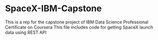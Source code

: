 # SpaceX-IBM-Capstone
This is a rep for the capstone project of IBM Data Science Professional Certificate on Coursera
This file includes code for getting SpaceX launch data using REST API 
